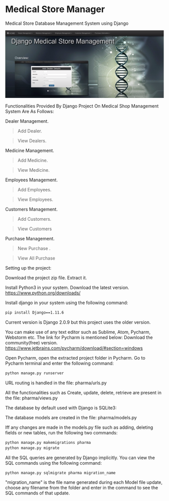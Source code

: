 # Medical Store Manager
Medical Store Database Management System using Django

![Medical Store Manager Interface Image](https://github.com/msquare-2/Medical-Store-Manager/blob/master/Medical%20Store%20Manager.png)

Functionalities Provided By Django Project On Medical Shop Management System Are As Follows:

Dealer Management.

>Add Dealer.

>View Dealers.

Medicine  Management.

>Add Medicine.

>View Medicine.

Employees Management.

>Add Employees.

>View Employees.

Customers Management.

>Add Customers.

>View Customers

Purchase  Management.

>New Purchase .

>View All Purchase

Setting up the project:

Download the project zip file. Extract it.

Install Python3 in your system.
Download the latest version.
https://www.python.org/downloads/

Install django in your system using the following command:

```sh
pip install Django==1.11.6
```

Current version is Django 2.0.9 but this project uses the older version.

You can make use of any text editor such as Sublime, Atom, Pycharm, Webstorm etc. The link for Pycharm is mentioned below: 
Download the community(free) version.
https://www.jetbrains.com/pycharm/download/#section=windows

Open Pycharm, open the extracted project folder in Pycharm.
Go to Pycharm terminal and enter the following command:
 ```sh
 python manage.py runserver
```
URL routing is handled in the file: pharma/urls.py

All the functionalities such as Create, update, delete, retrieve are present in the file: pharma/views.py

The database by default used with Django is SQLite3:

The database models are created in the file: pharma/models.py

Iff any changes are made in the models.py file such as adding, deleting fields or new tables, run the following two commands:

```sh
python manage.py makemigrations pharma
python manage.py migrate
```

All the SQL queries are generated by Django implicitly. You can view the SQL commands using the following command:

```sh
python manage.py sqlmigrate pharma migration_name
```
"migration_name" is the file name generated during each Model file update, choose any filename from the folder and enter in the command to see the SQL commands of that update.


